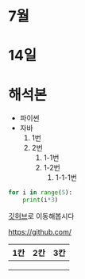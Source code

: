 # 7월

# 14일

# 해석본

- 파이썬
- 자바
  1. 1번 
  2. 2번
     1. 1-1번
     2. 1-2번
        1. 1-1-1번

```python
for i in range(5):
    print(i*3)


```

[깃허브](https://github.com/)로 이동해봅시다

https://github.com/





| 1칸  | 2칸  | 3칸  |
| ---- | ---- | ---- |
|      |      |      |
|      |      |      |
|      |      |      |

